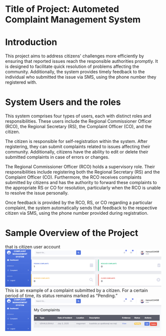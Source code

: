 #   Title of Project: Autometed Complaint Management System
# Introduction
This project aims to address citizens' challenges more efficiently by ensuring that reported issues reach the responsible authorities promptly. It is designed to facilitate quick resolution of problems affecting the community. Additionally, the system provides timely feedback to the individual who submitted the issue via SMS, using the phone number they registered with.
# System Users and the roles
This system comprises four types of users, each with distinct roles and responsibilities. These users include the Regional Commissioner Officer (RCO), the Regional Secretary (RS), the Complaint Officer (CO), and the citizen.

The citizen is responsible for self-registration within the system. After registering, they can submit complaints related to issues affecting their community. Additionally, citizens have the ability to edit or delete their submitted complaints in case of errors or changes.

The Regional Commissioner Officer (RCO) holds a supervisory role. Their responsibilities include registering both the Regional Secretary (RS) and the Complaint Officer (CO). Furthermore, the RCO receives complaints submitted by citizens and has the authority to forward these complaints to the appropriate RS or CO for resolution, particularly when the RCO is unable to resolve the issue personally.

Once feedback is provided by the RCO, RS, or CO regarding a particular complaint, the system automatically sends that feedback to the respective citizen via SMS, using the phone number provided during registration.
# Sample Overview of the Project
that is citizen user account
![image alt](https://github.com/yathribhamz/Complaint_project/blob/2e22e4cd6c85004b8ee605fc48f6c6ee4d303f0e/sa1.PNG)
This is an example of a complaint submitted by a citizen. For a certain period of time, its status remains marked as “Pending.”
![image alt](https://github.com/yathribhamz/Complaint_project/blob/354daa463865c9fce4462b0a5105909d626c2945/sample2.PNG)

